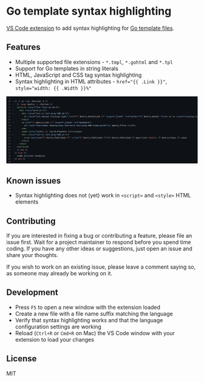 # Go template syntax highlighting

[VS Code extension]() to add syntax highlighting for [Go template files](https://pkg.go.dev/text/template).

## Features

- Multiple supported file extensions - `*.tmpl`, `*.gohtml` and `*.tpl`
- Support for Go templates in string literals
- HTML, JavaScript and CSS tag syntax highlighting
- Syntax highlighting in HTML attributes - `href="{{ .Link }}"`, `style="width: {{ .Width }}%"`

![screenshot](screenshot.png)

## Known issues

- Syntax highlighting does not (yet) work in `<script>` and `<style>` HTML elements

## Contributing

If you are interested in fixing a bug or contributing a feature, please file an issue first. Wait for a project maintainer to respond before you spend time coding. If you have any other ideas or suggestions, just open an issue and share your thoughts.

If you wish to work on an existing issue, please leave a comment saying so, as someone may already be working on it.

## Development

* Press `F5` to open a new window with the extension loaded
* Create a new file with a file name suffix matching the language
* Verify that syntax highlighting works and that the language configuration settings are working
* Reload (`Ctrl+R` or `Cmd+R` on Mac) the VS Code window with your extension to load your changes

## License

MIT
